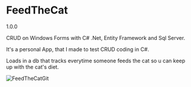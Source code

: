 # FeedTheCat
1.0.0

CRUD on Windows Forms with C# .Net, Entity Framework and Sql Server.

It's a personal App, that I made to test CRUD coding in C#.

Loads in a db that tracks everytime someone feeds the cat so u can keep up with the cat's diet.


![FeedTheCatGit](https://user-images.githubusercontent.com/108904557/180886311-5d982df2-d0bc-46e9-8546-644523236cd0.jpeg)
